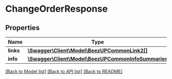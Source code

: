 # ChangeOrderResponse

## Properties
Name | Type | Description | Notes
------------ | ------------- | ------------- | -------------
**links** | [**\Swagger\Client\Model\BeezUPCommonLink2[]**](BeezUPCommonLink2.md) |  | [optional] 
**info** | [**\Swagger\Client\Model\BeezUPCommonInfoSummaries**](BeezUPCommonInfoSummaries.md) |  | [optional] 

[[Back to Model list]](../README.md#documentation-for-models) [[Back to API list]](../README.md#documentation-for-api-endpoints) [[Back to README]](../README.md)


